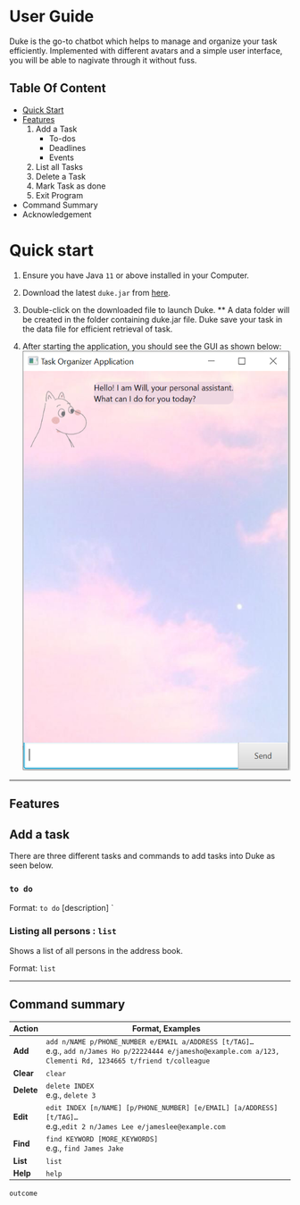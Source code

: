 # User Guide

Duke is the go-to chatbot which helps to manage and organize your task efficiently. Implemented with different avatars and a simple user interface, you will be able to nagivate through it without fuss.

## Table Of Content

* [Quick Start](#quick-start)
* [Features](#features)
	1. Add a Task 
		* To-dos
		* Deadlines
		* Events
	2. List all Tasks
	3. Delete a Task
	4. Mark Task as done
	5. Exit Program
* Command Summary
* Acknowledgement 

# Quick start

1. Ensure you have Java `11` or above installed in your Computer.

2. Download the latest `duke.jar` from [here](https://github.com/se-edu/addressbook-level3/releases).

3. Double-click on the downloaded file to launch Duke. 
	** A data folder will be created in the folder containing duke.jar file. Duke save your task in the data file for efficient retrieval of task. 
	
4. After starting the application, you should see the GUI as shown below:
![Ui](images/Ui.png)


--------------------------------------------------------------------------------------------------------------------

## Features

## Add a task 

There are three different tasks and commands to add tasks into Duke as seen below. 

### `to do`
Format: `to do` [description] `

### Listing all persons : `list`

Shows a list of all persons in the address book.

Format: `list`


--------------------------------------------------------------------------------------------------------------------

## Command summary

Action | Format, Examples
--------|------------------
**Add** | `add n/NAME p/PHONE_NUMBER e/EMAIL a/ADDRESS [t/TAG]…​` <br> e.g., `add n/James Ho p/22224444 e/jamesho@example.com a/123, Clementi Rd, 1234665 t/friend t/colleague`
**Clear** | `clear`
**Delete** | `delete INDEX`<br> e.g., `delete 3`
**Edit** | `edit INDEX [n/NAME] [p/PHONE_NUMBER] [e/EMAIL] [a/ADDRESS] [t/TAG]…​`<br> e.g.,`edit 2 n/James Lee e/jameslee@example.com`
**Find** | `find KEYWORD [MORE_KEYWORDS]`<br> e.g., `find James Jake`
**List** | `list`
**Help** | `help`



`outcome`
